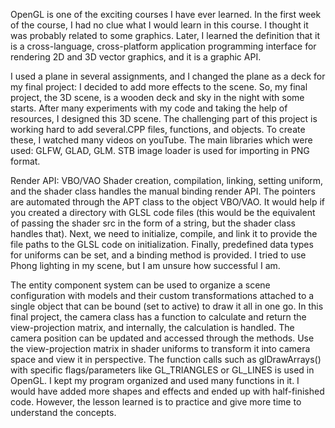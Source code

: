 OpenGL is one of the exciting courses I have ever learned. In the first week of the course, I had no clue what I would learn in this course. I thought it was probably related to some graphics. Later, I learned the definition that it is a cross-language, cross-platform application programming interface for rendering 2D and 3D vector graphics, and it is a graphic API. 
 
I used a plane in several assignments, and I changed the plane as a deck for my final project: I decided to add more effects to the scene. So, my final project, the 3D scene, is a wooden deck and sky in the night with some starts. After many experiments with my code and taking the help of resources, I designed this 3D scene. The challenging part of this project is working hard to add several.CPP files, functions, and objects. To create these, I watched many videos on youTube. The main libraries which were used: GLFW, GLAD, GLM. STB image loader is used for importing in PNG format.
 
Render API: VBO/VAO
Shader creation, compilation, linking, setting uniform, and the shader class handles the manual
binding render API. The pointers are automated through the APT class to the object VBO/VAO. It would help if you created a directory with GLSL code files (this would be the equivalent of passing the shader src in the form of a string, but the shader class handles that). Next, we need to initialize, compile, and link it to provide the file paths to the GLSL code on initialization. Finally, predefined data types for uniforms can be set, and a binding method is provided. I tried to use Phong lighting in my scene, but I am unsure how successful I am. 
 

The entity component system can be used to organize a scene configuration with models and their custom transformations attached to a single object that can be bound (set to active) to draw it all in one go. In this final project, the camera class has a function to calculate and return the view-projection matrix, and internally, the calculation is handled. The camera position can be updated and accessed through the methods.
Use the view-projection matrix in shader uniforms to transform it into camera space and view it in perspective. The function calls such as glDrawArrays() with specific flags/parameters like GL_TRIANGLES or GL_LINES is used in OpenGL. I kept my program organized and used many functions in it. I would have added more shapes and effects and ended up with half-finished code. However, the lesson learned is to practice and give more time to understand the concepts.

